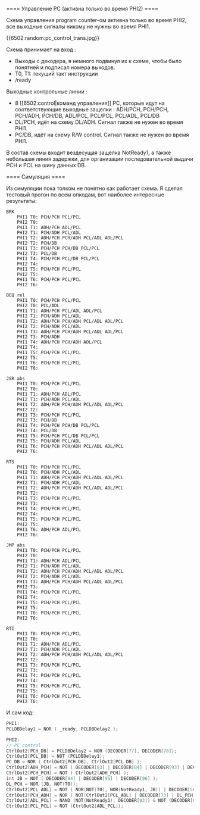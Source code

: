 ==== Управление PC (активна только во время PHI2) ====

Схема управления program counter-ом активна только во время PHI2, все выходные сигналы никому не нужны во время PHI1.

{{6502:random:pc_control_trans.jpg}}

Схема принимает на вход :
  * Выходы с декодера, я немного подвинул их к схеме, чтобы было понятней и подписал номера выходов.
  * T0, T1: текущий такт инструкции
  * /ready

Выходные контрольные линии :
  * 8 [[6502:control|команд управления]] PC, которые идут на соответствующие выходные защелки : ADH/PCH, PCH/PCH, PCH/ADH, PCH/DB, ADL/PCL, PCL/PCL, PCL/ADL, PCL/DB
  * DL/PCH, идёт на схему DL/ADH. Сигнал также не нужен во время PHI1.
  * PC/DB, идёт на схему R/W control. Сигнал также не нужен во время PHI1.

В состав схемы входит вездесущая защелка NotReady1, а также небольшая линия задержки, для организации последовательной выдачи PCH и PCL на шину данных DB.

==== Симуляция ====

Из симуляции пока толком не понятно как работает схема. Я сделал тестовый прогон по всем опкодам, вот наиболее интересные результаты:

```
BRK
    PHI1 T0: PCH/PCH PCL/PCL 
    PHI2 T0: 
    PHI1 T1: ADH/PCH ADL/PCL 
    PHI2 T1: PCH/ADH PCL/ADL 
    PHI1 T2: ADH/PCH PCH/ADH PCL/ADL ADL/PCL 
    PHI2 T2: PCH/DB 
    PHI1 T3: PCH/PCH PCH/DB PCL/PCL 
    PHI2 T3: PCL/DB 
    PHI1 T4: PCH/PCH PCL/DB PCL/PCL 
    PHI2 T4: 
    PHI1 T5: PCH/PCH PCL/PCL 
    PHI2 T5: 
    PHI1 T6: PCH/PCH PCL/PCL 
    PHI2 T6: 
    
BEQ rel
    PHI1 T0: PCH/PCH PCL/PCL 
    PHI2 T0: PCL/ADL 
    PHI1 T1: ADH/PCH PCL/ADL ADL/PCL 
    PHI2 T1: PCH/ADH PCL/ADL 
    PHI1 T2: ADH/PCH PCH/ADH PCL/ADL ADL/PCL 
    PHI2 T2: PCH/ADH PCL/ADL 
    PHI1 T3: ADH/PCH PCH/ADH PCL/ADL ADL/PCL 
    PHI2 T3: PCH/ADH 
    PHI1 T4: ADH/PCH PCH/ADH ADL/PCL 
    PHI2 T4: 
    PHI1 T5: PCH/PCH PCL/PCL 
    PHI2 T5: 
    PHI1 T6: PCH/PCH PCL/PCL 
    PHI2 T6: 
    
JSR abs
    PHI1 T0: PCH/PCH PCL/PCL 
    PHI2 T0: 
    PHI1 T1: ADH/PCH ADL/PCL 
    PHI2 T1: PCH/ADH PCL/ADL 
    PHI1 T2: ADH/PCH PCH/ADH PCL/ADL ADL/PCL 
    PHI2 T2: 
    PHI1 T3: PCH/PCH PCL/PCL 
    PHI2 T3: PCH/DB 
    PHI1 T4: PCH/PCH PCH/DB PCL/PCL 
    PHI2 T4: PCL/DB 
    PHI1 T5: PCH/PCH PCL/DB PCL/PCL 
    PHI2 T5: PCH/ADH PCL/ADL 
    PHI1 T6: PCH/PCH PCH/ADH PCL/ADL ADL/PCL 
    PHI2 T6: 
    
RTS
    PHI1 T0: PCH/PCH PCL/PCL 
    PHI2 T0: PCH/ADH PCL/ADL 
    PHI1 T1: ADH/PCH PCH/ADH PCL/ADL ADL/PCL 
    PHI2 T1: PCH/ADH PCL/ADL 
    PHI1 T2: ADH/PCH PCH/ADH PCL/ADL ADL/PCL 
    PHI2 T2: 
    PHI1 T3: PCH/PCH PCL/PCL 
    PHI2 T3: 
    PHI1 T4: PCH/PCH PCL/PCL 
    PHI2 T4: 
    PHI1 T5: PCH/PCH PCL/PCL 
    PHI2 T5: 
    PHI1 T6: ADH/PCH ADL/PCL 
    PHI2 T6:         
    
JMP abs
    PHI1 T0: PCH/PCH PCL/PCL 
    PHI2 T0: 
    PHI1 T1: ADH/PCH ADL/PCL 
    PHI2 T1: PCH/ADH PCL/ADL 
    PHI1 T2: ADH/PCH PCH/ADH PCL/ADL ADL/PCL 
    PHI2 T2: PCH/ADH PCL/ADL 
    PHI1 T3: ADH/PCH PCH/ADH PCL/ADL ADL/PCL 
    PHI2 T3: 
    PHI1 T4: PCH/PCH PCL/PCL 
    PHI2 T4: 
    PHI1 T5: PCH/PCH PCL/PCL 
    PHI2 T5: 
    PHI1 T6: PCH/PCH PCL/PCL 
    PHI2 T6: 
    
RTI
    PHI1 T0: PCH/PCH PCL/PCL 
    PHI2 T0: 
    PHI1 T1: ADH/PCH ADL/PCL 
    PHI2 T1: PCH/ADH PCL/ADL 
    PHI1 T2: ADH/PCH PCH/ADH PCL/ADL ADL/PCL 
    PHI2 T2: 
    PHI1 T3: PCH/PCH PCL/PCL 
    PHI2 T3: 
    PHI1 T4: PCH/PCH PCL/PCL 
    PHI2 T4: 
    PHI1 T5: PCH/PCH PCL/PCL 
    PHI2 T5: 
    PHI1 T6: PCH/PCH PCL/PCL 
    PHI2 T6: 
```

И сам код:

```c
PHI1:
PCLDBDelay1 = NOR ( _ready, PCLDBDelay2 );

PHI2:
// PC control
CtrlOut2[PCH_DB] = PCLDBDelay2 = NOR (DECODER[77], DECODER[78]);
CtrlOut2[PCL_DB] = NOT (PCLDBDelay1);
PC_DB = NOR ( CtrlOut2[PCH_DB], CtrlOut2[PCL_DB] );
CtrlOut2[ADH_PCH] = NOT ( DECODER[83] | DECODER[84] | DECODER[93] | DECODER[80] | T0 | T1 );
CtrlOut2[PCH_PCH] = NOT ( CtrlOut2[ADH_PCH] );
int JB = NOT ( DECODER[94] | DECODER[95] | DECODER[96] );
DL_PCH = NOR (JB, NOT(T0));
CtrlOut2[PCL_ADL] = NOT ( NOR(NOT(T0), NOR(NotReady1, JB)) | DECODER[56] | DECODER[80] | T1 | DECODER[83] );
CtrlOut2[PCH_ADH] = NOR ( NOT(CtrlOut2[PCL_ADL] | DECODER[73] | DL_PCH), DECODER[93] );
CtrlOut2[ADL_PCL] = NAND (NOT(NotReady1), DECODER[93]) & NOT (DECODER[84] | NOT(CtrlOut2[PCL_ADL]) | T0 );
CtrlOut2[PCL_PCL] = NOT (CtrlOut2[ADL_PCL]);
```

